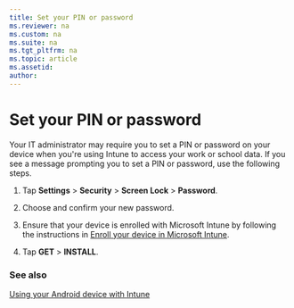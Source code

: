 ```yaml
---
title: Set your PIN or password
ms.reviewer: na
ms.custom: na
ms.suite: na
ms.tgt_pltfrm: na
ms.topic: article
ms.assetid:
author:
---
```


# Set your PIN or password

Your IT administrator may require you to set a PIN or password on your device when you're using Intune to access your work or school data. If you see a message prompting you to set a PIN or password, use the following steps.

1.  Tap  **Settings** &gt; **Security** &gt; **Screen Lock** &gt; **Password**.

2.  Choose and confirm your new password.

3.  Ensure that your device is enrolled with Microsoft Intune by following the instructions in [Enroll your device in Microsoft Intune](enroll-your-device-in-Intune-android.md).

4.  Tap **GET** &gt; **INSTALL**.

### See also
[Using your Android device with Intune](using-your-android-device-with-intune.md)